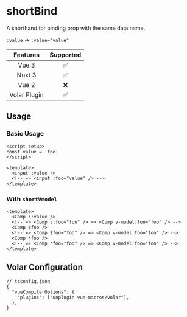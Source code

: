 # shortBind <PackageVersion name="@vue-macros/short-bind" />

<StabilityLevel level="stable" />

A shorthand for binding prop with the same data name.

`:value` -> `:value="value"`

|   Features   |     Supported      |
| :----------: | :----------------: |
|    Vue 3     | :white_check_mark: |
|    Nuxt 3    | :white_check_mark: |
|    Vue 2     |        :x:         |
| Volar Plugin | :white_check_mark: |

## Usage

### Basic Usage

```vue twoslash
<script setup>
const value = 'foo'
</script>

<template>
  <input :value />
  <!-- => <input :foo="value" /> -->
</template>
```

### With `shortVmodel`

```vue
<template>
  <Comp ::value />
  <!-- => <Comp ::foo="foo" /> => <Comp v-model:foo="foo" /> -->
  <Comp $foo />
  <!-- => <Comp $foo="foo" /> => <Comp v-model:foo="foo" /> -->
  <Comp *foo />
  <!-- => <Comp *foo="foo" /> => <Comp v-model:foo="foo" /> -->
</template>
```

## Volar Configuration

```jsonc {4}
// tsconfig.json
{
  "vueCompilerOptions": {
    "plugins": ["unplugin-vue-macros/volar"],
  },
}
```

